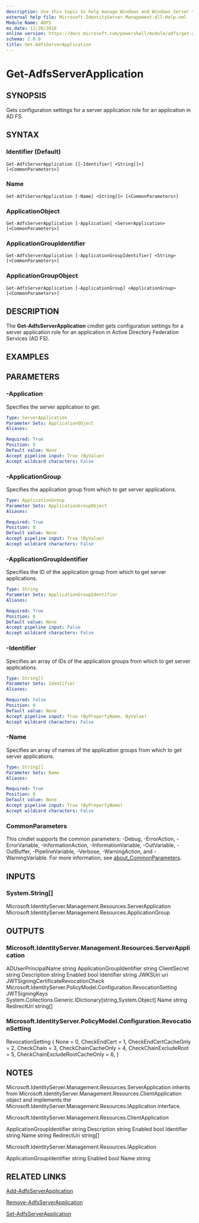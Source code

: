 ```yaml
---
description: Use this topic to help manage Windows and Windows Server technologies with Windows PowerShell.
external help file: Microsoft.IdentityServer.Management.dll-Help.xml
Module Name: ADFS
ms.date: 12/20/2016
online version: https://docs.microsoft.com/powershell/module/adfs/get-adfsserverapplication?view=windowsserver2022-ps&wt.mc_id=ps-gethelp
schema: 2.0.0
title: Get-AdfsServerApplication
---
```


# Get-AdfsServerApplication

## SYNOPSIS
Gets configuration settings for a server application role for an application in AD FS.

## SYNTAX

### Identifier (Default)
```
Get-AdfsServerApplication [[-Identifier] <String[]>] [<CommonParameters>]
```

### Name
```
Get-AdfsServerApplication [-Name] <String[]> [<CommonParameters>]
```

### ApplicationObject
```
Get-AdfsServerApplication [-Application] <ServerApplication> [<CommonParameters>]
```

### ApplicationGroupIdentifier
```
Get-AdfsServerApplication [-ApplicationGroupIdentifier] <String> [<CommonParameters>]
```

### ApplicationGroupObject
```
Get-AdfsServerApplication [-ApplicationGroup] <ApplicationGroup> [<CommonParameters>]
```

## DESCRIPTION
The **Get-AdfsServerApplication** cmdlet gets configuration settings for a server application role for an application in Active Directory Federation Services (AD FS).

## EXAMPLES

## PARAMETERS

### -Application
Specifies the server application to get.

```yaml
Type: ServerApplication
Parameter Sets: ApplicationObject
Aliases:

Required: True
Position: 0
Default value: None
Accept pipeline input: True (ByValue)
Accept wildcard characters: False
```

### -ApplicationGroup
Specifies the application group from which to get server applications.

```yaml
Type: ApplicationGroup
Parameter Sets: ApplicationGroupObject
Aliases:

Required: True
Position: 0
Default value: None
Accept pipeline input: True (ByValue)
Accept wildcard characters: False
```

### -ApplicationGroupIdentifier
Specifies the ID of the application group from which to get server applications.

```yaml
Type: String
Parameter Sets: ApplicationGroupIdentifier
Aliases:

Required: True
Position: 0
Default value: None
Accept pipeline input: False
Accept wildcard characters: False
```

### -Identifier
Specifies an array of IDs of the application groups from which to get server applications.

```yaml
Type: String[]
Parameter Sets: Identifier
Aliases:

Required: False
Position: 0
Default value: None
Accept pipeline input: True (ByPropertyName, ByValue)
Accept wildcard characters: False
```

### -Name
Specifies an array of names of the application groups from which to get server applications.

```yaml
Type: String[]
Parameter Sets: Name
Aliases:

Required: True
Position: 0
Default value: None
Accept pipeline input: True (ByPropertyName)
Accept wildcard characters: False
```

### CommonParameters
This cmdlet supports the common parameters: -Debug, -ErrorAction, -ErrorVariable, -InformationAction, -InformationVariable, -OutVariable, -OutBuffer, -PipelineVariable, -Verbose, -WarningAction, and -WarningVariable. For more information, see [about_CommonParameters](https://go.microsoft.com/fwlink/?LinkID=113216).

## INPUTS

### System.String[]
Microsoft.IdentityServer.Management.Resources.ServerApplication
Microsoft.IdentityServer.Management.Resources.ApplicationGroup

## OUTPUTS

### Microsoft.IdentityServer.Management.Resources.ServerApplication
ADUserPrincipalName                               string
ApplicationGroupIdentifier                        string
ClientSecret                                      string
Description                                       string
Enabled                                           bool
Identifier                                        string
JWKSUri                                           uri
JWTSigningCertificateRevocationCheck              Microsoft.IdentityServer.PolicyModel.Configuration.RevocationSetting
JWTSigningKeys                                    System.Collections.Generic.IDictionary[string,System.Object]
Name                                              string
RedirectUri                                       string[]

### Microsoft.IdentityServer.PolicyModel.Configuration.RevocationSetting

RevocationSetting
{
   None = 0,
   CheckEndCert = 1,
   CheckEndCertCacheOnly = 2,
   CheckChain = 3,
   CheckChainCacheOnly = 4,
   CheckChainExcludeRoot = 5,
   CheckChainExcludeRootCacheOnly = 6,
}

## NOTES
Microsoft.IdentityServer.Management.Resources.ServerApplication inherits from Microsoft.IdentityServer.Management.Resources.ClientApplication object and implements the Microsoft.IdentityServer.Management.Resources.IApplication interface.

Microsoft.IdentityServer.Management.Resources.ClientApplication

ApplicationGroupIdentifier                        string
Description                                       string
Enabled                                           bool
Identifier                                        string
Name                                              string
RedirectUri                                       string[]

Microsoft.IdentityServer.Management.Resources.IApplication

ApplicationGroupIdentifier                        string
Enabled                                           bool
Name                                              string

## RELATED LINKS

[Add-AdfsServerApplication](./Add-AdfsServerApplication.md)

[Remove-AdfsServerApplication](./Remove-AdfsServerApplication.md)

[Set-AdfsServerApplication](./Set-AdfsServerApplication.md)
